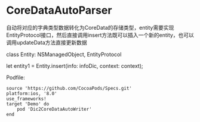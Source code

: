 # CoreDataAutoParser
自动将对应的字典类型数据转化为CoreData的存储类型，entity需要实现EntityProtocol接口，然后直接调用insert方法既可以插入一个新的entity，也可以调用updateData方法直接更新数据

class Entity: NSManagedObject, EntityProtocol 

let entity1 = Entity.insert(info: infoDic, context: context);

Podfile:
```
source 'https://github.com/CocoaPods/Specs.git'
platform:ios, '8.0'
use_frameworks!
target 'Demo' do
    pod 'Dic2CoreDataAutoWriter'
end
```
